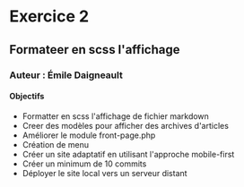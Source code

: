 # Exercice 2
## Formateer en scss l'affichage
### Auteur : Émile Daigneault
#### Objectifs
- Formatter en scss l'affichage de fichier markdown
- Creer des modèles pour afficher des archives d'articles
- Améliorer le module front-page.php
- Création de menu
- Créer un site adaptatif en utilisant l'approche mobile-first
- Créer un minimum de 10 commits
- Déployer le site local vers un serveur distant